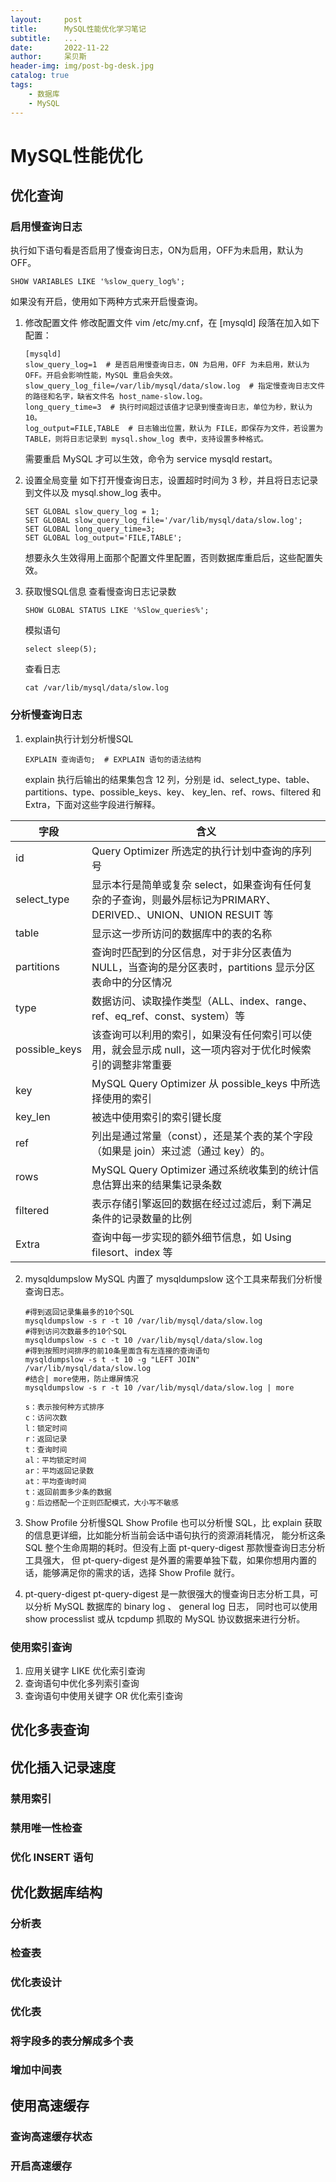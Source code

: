 ```yaml
---
layout:     post
title:      MySQL性能优化学习笔记
subtitle:   ...
date:       2022-11-22
author:     呆贝斯
header-img: img/post-bg-desk.jpg
catalog: true
tags:
    - 数据库
    - MySQL
---
```

# MySQL性能优化
## 优化查询
### 启用慢查询日志
执行如下语句看是否启用了慢查询日志，ON为启用，OFF为未启用，默认为OFF。
```
SHOW VARIABLES LIKE '%slow_query_log%';
```
如果没有开启，使用如下两种方式来开启慢查询。
1. 修改配置文件
    修改配置文件 vim /etc/my.cnf，在 [mysqld] 段落在加入如下配置：
    ```
    [mysqld] 
    slow_query_log=1  # 是否启用慢查询日志，ON 为启用，OFF 为未启用，默认为 OFF。开启会影响性能，MySQL 重启会失效。
    slow_query_log_file=/var/lib/mysql/data/slow.log  # 指定慢查询日志文件的路径和名字，缺省文件名 host_name-slow.log。
    long_query_time=3  # 执行时间超过该值才记录到慢查询日志，单位为秒，默认为 10。
    log_output=FILE,TABLE  # 日志输出位置，默认为 FILE，即保存为文件，若设置为 TABLE，则将日志记录到 mysql.show_log 表中，支持设置多种格式。
    ```
    需要重启 MySQL 才可以生效，命令为 service mysqld restart。

2. 设置全局变量
    如下打开慢查询日志，设置超时时间为 3 秒，并且将日志记录到文件以及 mysql.show_log 表中。
    ```
    SET GLOBAL slow_query_log = 1;
    SET GLOBAL slow_query_log_file='/var/lib/mysql/data/slow.log';
    SET GLOBAL long_query_time=3;
    SET GLOBAL log_output='FILE,TABLE';
    ```
    想要永久生效得用上面那个配置文件里配置，否则数据库重启后，这些配置失效。

3. 获取慢SQL信息
    查看慢查询日志记录数
    ```
    SHOW GLOBAL STATUS LIKE '%Slow_queries%';
    ```
    模拟语句
    ```
    select sleep(5);
    ```
    查看日志
    ```
    cat /var/lib/mysql/data/slow.log
    ```

### 分析慢查询日志
1. explain执行计划分析慢SQL
    ```
    EXPLAIN 查询语句;  # EXPLAIN 语句的语法结构
    ```
    explain 执行后输出的结果集包含 12 列，分别是 id、select_type、table、partitions、type、possible_keys、key、
    key_len、ref、rows、filtered 和 Extra，下面对这些字段进行解释。

| 字段            | 含义                                                                           |
|---------------|------------------------------------------------------------------------------|
| id            | Query Optimizer 所选定的执行计划中查询的序列号                                              |
| select_type   | 显示本行是简单或复杂 select，如果查询有任何复杂的子查询，则最外层标记为PRIMARY、DERIVED.、UNION、UNION RESUIT 等 |
| table         | 显示这一步所访问的数据库中的表的名称                                                           |
| partitions    | 查询时匹配到的分区信息，对于非分区表值为 NULL，当查询的是分区表时，partitions 显示分区表命中的分区情况                  |
| type          | 数据访问、读取操作类型（ALL、index、range、ref、eq_ref、const、system）等                        |
| possible_keys | 该查询可以利用的索引，如果没有任何索引可以使用，就会显示成 null，这一项内容对于优化时候索引的调整非常重要                      |
| key           | MySQL Query Optimizer 从 possible_keys 中所选择使用的索引                              |
| key_len       | 被选中使用索引的索引键长度                                                                |
| ref           | 列出是通过常量（const），还是某个表的某个字段（如果是 join）来过滤（通过 key）的。                             |
| rows          | MySQL Query Optimizer 通过系统收集到的统计信息估算出来的结果集记录条数                               |
| filtered      | 表示存储引擎返回的数据在经过过滤后，剩下满足条件的记录数量的比例                                             |
| Extra         | 查询中每一步实现的额外细节信息，如 Using filesort、index 等                                     |
   

2. mysqldumpslow
    MySQL 内置了 mysqldumpslow 这个工具来帮我们分析慢查询日志。
    ```
    #得到返回记录集最多的10个SQL
    mysqldumpslow -s r -t 10 /var/lib/mysql/data/slow.log
    #得到访问次数最多的10个SQL
    mysqldumpslow -s c -t 10 /var/lib/mysql/data/slow.log
    #得到按照时间排序的前10条里面含有左连接的查询语句
    mysqldumpslow -s t -t 10 -g "LEFT JOIN" /var/lib/mysql/data/slow.log
    #结合| more使用，防止爆屏情况
    mysqldumpslow -s r -t 10 /var/lib/mysql/data/slow.log | more
    
    s：表示按何种方式排序
    c：访问次数
    l：锁定时间
    r：返回记录
    t：查询时间
    al：平均锁定时间
    ar：平均返回记录数
    at：平均查询时间
    t：返回前面多少条的数据
    g：后边搭配一个正则匹配模式，大小写不敏感
    ```

3. Show Profile 分析慢SQL
    Show Profile 也可以分析慢 SQL，比 explain 获取的信息更详细，比如能分析当前会话中语句执行的资源消耗情况，
    能分析这条 SQL 整个生命周期的耗时。但没有上面 pt-query-digest 那款慢查询日志分析工具强大，
    但 pt-query-digest 是外置的需要单独下载，如果你想用内置的话，能够满足你的需求的话，选择 Show Profile 就行。

4. pt-query-digest
    pt-query-digest 是一款很强大的慢查询日志分析工具，可以分析 MySQL 数据库的 binary log 、 general log 日志，
    同时也可以使用 show processlist 或从 tcpdump 抓取的 MySQL 协议数据来进行分析。

### 使用索引查询
1. 应用关键字 LIKE 优化索引查询
2. 查询语句中优化多列索引查询
3. 查询语句中使用关键字 OR 优化索引查询


## 优化多表查询

## 优化插入记录速度
### 禁用索引
### 禁用唯一性检查
### 优化 INSERT 语句

## 优化数据库结构
### 分析表
### 检查表
### 优化表设计
### 优化表
### 将字段多的表分解成多个表
### 增加中间表

## 使用高速缓存
### 查询高速缓存状态
### 开启高速缓存
